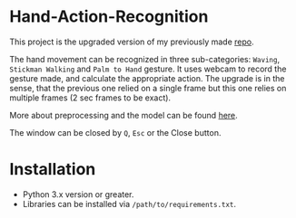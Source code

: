 # Hand-Action-Recognition
 This project is the upgraded version of my previously made [repo](https://github.com/SAM-DEV007/Instagram-Filters/tree/main/Hand_Gesture).

 The hand movement can be recognized in three sub-categories: `Waving`, `Stickman Walking` and `Palm to Hand` gesture. It uses webcam to record the gesture made, and calculate the appropriate action. The upgrade is in the sense, that the previous one relied on a single frame but this one relies on multiple frames (2 sec frames to be exact).

 More about preprocessing and the model can be found [here](Model/README.md).

 The window can be closed by `Q`, `Esc` or the Close button.

# Installation
- Python 3.x version or greater.
- Libraries can be installed via `/path/to/requirements.txt`.
